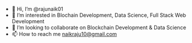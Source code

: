 - 👋 Hi, I’m @rajunaik01
- 👀 I’m interested in Blochain Development, Data Science, Full Stack Web Development 
- 💞️ I’m looking to collaborate on Blockchain Development & Data Science
- 📫 How to reach me naikraju10@gmail.com

<!---
rajunaik01/rajunaik01 is a ✨ special ✨ repository because its `README.md` (this file) appears on your GitHub profile.
You can click the Preview link to take a look at your changes.
--->
